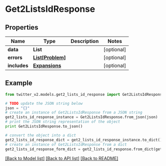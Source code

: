 # Get2ListsIdResponse


## Properties
Name | Type | Description | Notes
------------ | ------------- | ------------- | -------------
**data** | **List** |  | [optional] 
**errors** | [**List[Problem]**](Problem.md) |  | [optional] 
**includes** | [**Expansions**](Expansions.md) |  | [optional] 

## Example

```python
from twitter_v2.models.get2_lists_id_response import Get2ListsIdResponse

# TODO update the JSON string below
json = "{}"
# create an instance of Get2ListsIdResponse from a JSON string
get2_lists_id_response_instance = Get2ListsIdResponse.from_json(json)
# print the JSON string representation of the object
print Get2ListsIdResponse.to_json()

# convert the object into a dict
get2_lists_id_response_dict = get2_lists_id_response_instance.to_dict()
# create an instance of Get2ListsIdResponse from a dict
get2_lists_id_response_form_dict = get2_lists_id_response.from_dict(get2_lists_id_response_dict)
```
[[Back to Model list]](../README.md#documentation-for-models) [[Back to API list]](../README.md#documentation-for-api-endpoints) [[Back to README]](../README.md)


